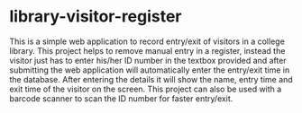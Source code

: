 # library-visitor-register
This is a simple web application to record entry/exit of visitors in a college library.
This project helps to remove manual entry in a register, instead the visitor just has to enter his/her ID number in the textbox provided and after submitting the web application will automatically enter the entry/exit time in the database.
After entering the details it will show the name, entry time and exit time of the visitor on the screen.
This project can also be used with a barcode scanner to scan the ID number for faster entry/exit.

